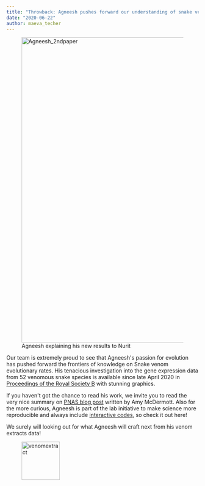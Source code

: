 ```yaml
---
title: "Throwback: Agneesh pushes forward our understanding of snake venom evolution"
date: "2020-06-22"
author: maeva_techer
---
```


<figure>
    <a href="Agneesh_2ndpaper"><img src="{{ site.url }}{{ site.baseurl }}/images/Agneesh_2ndpaper.jpg" alt="Agneesh_2ndpaper" width="800"></a>
    <figcaption>Agneesh explaining his new results to Nurit</figcaption>
</figure>

Our team is extremely proud to see that Agneesh's passion for evolution has pushed forward the frontiers of knowledge on Snake venom evolutionary rates. His tenacious investigation into the gene expression data from 52 venomous snake species is available since late April 2020 in [Proceedings of the Royal Society B](https://royalsocietypublishing.org/doi/full/10.1098/rspb.2020.0613?af=R#d9166490e1) with stunning graphics.

If you haven't got the chance to read his work, we invite you to read the very nice summary on [PNAS blog post](http://blog.pnas.org/2020/05/snake-venom-evolved-in-fits-and-spurts/) written by Amy McDermott. Also for the more curious, Agneesh is part of the lab initiative to make science more reproducible and always include [interactive codes](https://agneeshbarua.github.io/venom-phenotype-evolution/), so check it out here!

We surely will looking out for what Agneesh will craft next from his venom extracts data!
<figure>
    <a href="venomextract"><img src="{{ site.url }}{{ site.baseurl }}/images/venomextract.jpg" alt="venomextract" width="100"></a>
</figure>
